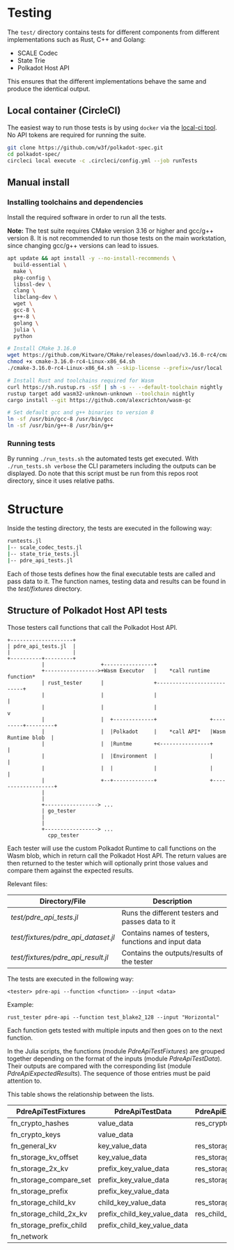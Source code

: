 # Testing

The `test/` directory contains tests for different components from different implementations such as Rust, C++ and Golang:

- SCALE Codec
- State Trie
- Polkadot Host API

This ensures that the different implementations behave the same and produce the identical output.

## Local container (CircleCI)

The easiest way to run those tests is by using `docker` via the [local-ci tool](https://circleci.com/docs/2.0/local-cli/). No API tokens are required for running the suite.

```bash
git clone https://github.com/w3f/polkadot-spec.git
cd polkadot-spec/
circleci local execute -c .circleci/config.yml --job runTests
```

## Manual install

### Installing toolchains and dependencies

Install the required software in order to run all the tests.

**Note:** The test suite requires CMake version 3.16 or higher and gcc/g++ version 8. It is not recommended to run those tests on the main workstation, since changing gcc/g++ versions can lead to issues.

```bash
apt update && apt install -y --no-install-recommends \
  build-essential \
  make \
  pkg-config \
  libssl-dev \
  clang \
  libclang-dev \
  wget \
  gcc-8 \
  g++-8 \
  golang \
  julia \
  python

# Install CMake 3.16.0
wget https://github.com/Kitware/CMake/releases/download/v3.16.0-rc4/cmake-3.16.0-rc4-Linux-x86_64.sh
chmod +x cmake-3.16.0-rc4-Linux-x86_64.sh
./cmake-3.16.0-rc4-Linux-x86_64.sh --skip-license --prefix=/usr/local

# Install Rust and toolchains required for Wasm
curl https://sh.rustup.rs -sSf | sh -s -- --default-toolchain nightly
rustup target add wasm32-unknown-unknown --toolchain nightly
cargo install --git https://github.com/alexcrichton/wasm-gc

# Set default gcc and g++ binaries to version 8
ln -sf /usr/bin/gcc-8 /usr/bin/gcc
ln -sf /usr/bin/g++-8 /usr/bin/g++
```

### Running tests

By running `./run_tests.sh` the automated tests get executed. With `./run_tests.sh verbose` the CLI parameters including the outputs can be displayed. Do note that this script must be run from this repos root directory, since it uses relative paths.

# Structure

Inside the testing directory, the tests are executed in the following way:

```bash
runtests.jl
|-- scale_codec_tests.jl
|-- state_trie_tests.jl
|-- pdre_api_tests.jl
```

Each of those tests defines how the final executable tests are called and pass data to it. The function names, testing data and results can be found in the *test/fixtures* directory.

## Structure of Polkadot Host API tests

Those testers call functions that call the Polkadot Host API.

```text
+--------------------+
| pdre_api_tests.jl  |
|                    |
+----------+---------+
           |                  +----------------+
           +----------------->+Wasm Executor   |    *call runtime function*
           | rust_tester      |                +---------------------------+
           |                  |                |                           |
           |                  |                |                           v
           |                  |  +-------------+                 +---------+---------+
           |                  |  |Polkadot     |    *call API*   |Wasm Runtime blob  |
           |                  |  |Runtme       +<----------------+                   |
           |                  |  |Environment  |                 |                   |
           |                  |  |             |                 |                   |
           |                  +--+-------------+                 +-------------------+
           |
           |
           +-----------------> ...
           | go_tester
           |
           |
           +-----------------> ...
             cpp_tester

```

Each tester will use the custom Polkadot Runtime to call functions on the Wasm blob, which in return call the Polkadot Host API. The return values are then returned to the tester which will optionally print those values and compare them against the expected results.

Relevant files:

|Directory/File                     |Description                                        |
|-----------------------------------|---------------------------------------------------|
|*test/pdre_api_tests.jl*           |Runs the different testers and passes data to it   |
|*test/fixtures/pdre_api_dataset.jl*|Contains names of testers, functions and input data|
|*test/fixtures/pdre_api_result.jl* |Contains the outputs/results of the tester         |

The tests are executed in the following way:

`<tester> pdre-api --function <function> --input <data>`

Example:

`rust_tester pdre-api --function test_blake2_128 --input "Horizontal"`

Each function gets tested with multiple inputs and then goes on to the next function.

In the Julia scripts, the functions (module *PdreApiTestFixtures*) are grouped together depending on the format of the inputs (module *PdreApiTestData*). Their outputs are compared with the corresponding list (module *PdreApiExpectedResults*). The sequence of those entries must be paid attention to.

This table shows the relationship between the lists.

|PdreApiTestFixtures     |PdreApiTestData             |PdreApiExpectedResults  |
|------------------------|----------------------------|------------------------|
|fn_crypto_hashes        |value_data                  |res_crypto_hashes       |
|fn_crypto_keys          |value_data                  |                        |
|fn_general_kv           |key_value_data              |res_storage_kv          |
|fn_storage_kv_offset    |key_value_data              |res_storage_kv_offset   |
|fn_storage_2x_kv        |prefix_key_value_data       |res_storage_2x_kv       |
|fn_storage_compare_set  |prefix_key_value_data       |res_storage_compare_set |
|fn_storage_prefix       |prefix_key_value_data       |                        |
|fn_storage_child_kv     |child_key_value_data        |res_storage_child       |
|fn_storage_child_2x_kv  |prefix_child_key_value_data |res_child_storage_root  |
|fn_storage_prefix_child |prefix_child_key_value_data |                        |
|fn_network              |                            |                        |
